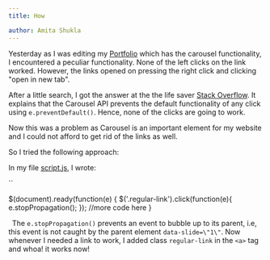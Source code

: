 ```yaml
---
title: How

author: Amita Shukla
---
```



Yesterday as I was editing my [Portfolio](http://amita-shukla.github.io/) which has the carousel functionality, I encountered a peculiar functionality. None of the left clicks on the link worked. However, the links opened on pressing the right click and clicking \"open in new tab\". 
 
After a little search, I got the answer at the the life saver [Stack Overflow](http://stackoverflow.com/a/23812607/3858467). It explains that the Carousel API prevents the default functionality of any click using `e.preventDefault()`. Hence, none of the clicks are going to work. 
 
Now this was a problem as Carousel is an important element for my website and I could not afford to get rid of the links as well. 
 
So I tried the following approach: 
 
In my file [script.js](https://github.com/amita-shukla/amita-shukla.github.io/blob/master/js/script.js), I wrote: 
 
`` 


 $(document).ready(function(e) {
 $('.regular-link').click(function(e){
 e.stopPropagation();
 });
 //more code here
 }

 
`
`The `e.stopPropagation()` prevents an event to bubble up to its parent, i.e, this event is not caught by the parent element `data-slide=\"1\"`. 
Now whenever I needed a link to work, I added class `regular-link` in the `<a>` tag and whoa! it works now!

